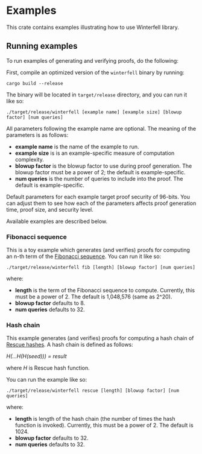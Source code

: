 # Examples
This crate contains examples illustrating how to use Winterfell library.

## Running examples
To run examples of generating and verifying proofs, do the following:

First, compile an optimized version of the `winterfell` binary by running:
```
cargo build --release
```
The binary will be located in `target/release` directory, and you can run it like so:
```
./target/release/winterfell [example name] [example size] [blowup factor] [num queries]
```
All parameters following the example name are optional. The meaning of the parameters is as follows:

* **example name** is the name of the example to run.
* **example size** is is an example-specific measure of computation complexity.
* **blowup factor** is the blowup factor to use during proof generation. The blowup factor must be a power of 2; the default is example-specific.
* **num queries** is the number of queries to include into the proof. The default is example-specific.

Default parameters for each example target proof security of 96-bits. You can adjust them to see how each of the parameters affects proof generation time, proof size, and security level.

Available examples are described below.

### Fibonacci sequence
This is a toy example which generates (and verifies) proofs for computing an n-th term of the [Fibonacci sequence](https://en.wikipedia.org/wiki/Fibonacci_number). You can run it like so:
```
./target/release/winterfell fib [length] [blowup factor] [num queries]
```
where:

* **length** is the term of the Fibonacci sequence to compute. Currently, this must be a power of 2. The default is 1,048,576 (same as 2^20).
* **blowup factor** defaults to 8.
* **num queries** defaults to 32.

### Hash chain
This example generates (and verifies) proofs for computing a hash chain of [Rescue hashes](https://eprint.iacr.org/2019/426). A hash chain is defined as follows:

*H(...H(H(seed))) = result*

where *H* is Rescue hash function.

You can run the example like so:
```
./target/release/winterfell rescue [length] [blowup factor] [num queries]
```
where:

* **length** is length of the hash chain (the number of times the hash function is invoked). Currently, this must be a power of 2. The default is 1024.
* **blowup factor** defaults to 32.
* **num queries** defaults to 32.